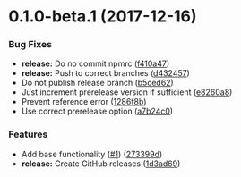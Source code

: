 <a name="0.1.0-beta.1"></a>
# 0.1.0-beta.1 (2017-12-16)


### Bug Fixes

* **release:** Do no commit npmrc ([f410a47](https://github.com/ls-age/bump-version/commits/f410a47))
* **release:** Push to correct branches ([d432457](https://github.com/ls-age/bump-version/commits/d432457))
* Do not publish release branch ([b5ced62](https://github.com/ls-age/bump-version/commits/b5ced62))
* Just increment prerelease version if sufficient ([e8260a8](https://github.com/ls-age/bump-version/commits/e8260a8))
* Prevent reference error ([1286f8b](https://github.com/ls-age/bump-version/commits/1286f8b))
* Use correct prerelease option ([a7b24c0](https://github.com/ls-age/bump-version/commits/a7b24c0))


### Features

* Add base functionality ([#1](https://github.com/ls-age/bump-version/issues/1)) ([273399d](https://github.com/ls-age/bump-version/commits/273399d))
* **release:** Create GitHub releases ([1d3ad69](https://github.com/ls-age/bump-version/commits/1d3ad69))



